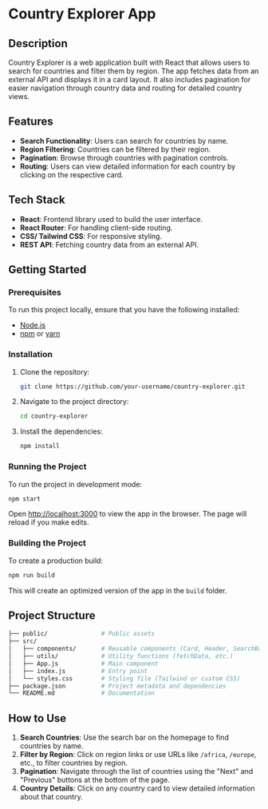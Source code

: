 

# Country Explorer App

## Description

Country Explorer is a web application built with React that allows users to search for countries and filter them by region. The app fetches data from an external API and displays it in a card layout. It also includes pagination for easier navigation through country data and routing for detailed country views.

## Features

- **Search Functionality**: Users can search for countries by name.
- **Region Filtering**: Countries can be filtered by their region.
- **Pagination**: Browse through countries with pagination controls.
- **Routing**: Users can view detailed information for each country by clicking on the respective card.

## Tech Stack

- **React**: Frontend library used to build the user interface.
- **React Router**: For handling client-side routing.
- **CSS/ Tailwind CSS**: For responsive styling.
- **REST API**: Fetching country data from an external API.

## Getting Started

### Prerequisites

To run this project locally, ensure that you have the following installed:

- [Node.js](https://nodejs.org/)
- [npm](https://www.npmjs.com/) or [yarn](https://yarnpkg.com/)

### Installation

1. Clone the repository:

   ```bash
   git clone https://github.com/your-username/country-explorer.git
   ```

2. Navigate to the project directory:

   ```bash
   cd country-explorer
   ```

3. Install the dependencies:

   ```bash
   npm install
   ```

### Running the Project

To run the project in development mode:

```bash
npm start
```

Open [http://localhost:3000](http://localhost:3000) to view the app in the browser. The page will reload if you make edits.

### Building the Project

To create a production build:

```bash
npm run build
```

This will create an optimized version of the app in the `build` folder.

## Project Structure

```bash
├── public/               # Public assets
├── src/
│   ├── components/       # Reusable components (Card, Header, SearchBar, etc.)
│   ├── utils/            # Utility functions (fetchData, etc.)
│   ├── App.js            # Main component
│   ├── index.js          # Entry point
│   └── styles.css        # Styling file (Tailwind or custom CSS)
├── package.json          # Project metadata and dependencies
└── README.md             # Documentation
```

## How to Use

1. **Search Countries**: Use the search bar on the homepage to find countries by name.
2. **Filter by Region**: Click on region links or use URLs like `/africa`, `/europe`, etc., to filter countries by region.
3. **Pagination**: Navigate through the list of countries using the "Next" and "Previous" buttons at the bottom of the page.
4. **Country Details**: Click on any country card to view detailed information about that country.


